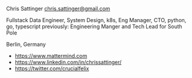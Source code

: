 

Chris Sattinger
chris.sattinger@gmail.com

Fullstack Data Engineer, System Design, k8s, Eng Manager, CTO, python, go, typescript
previously: Engineering Manger and Tech Lead for South Pole

Berlin, Germany

- https://www.mattermind.com
- https://www.linkedin.com/in/chrissattinger/
- https://twitter.com/crucialfelix
